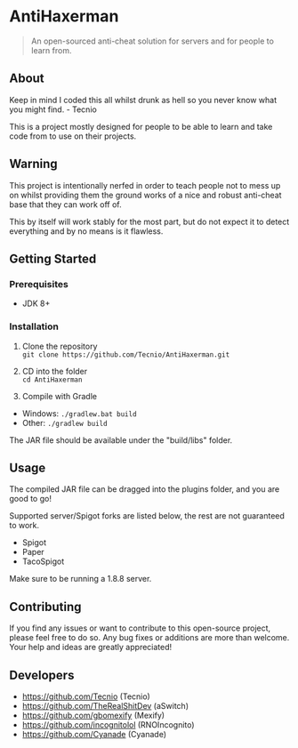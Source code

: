 # AntiHaxerman
> An open-sourced anti-cheat solution for servers and for people to learn from.

## About

Keep in mind I coded this all whilst drunk as hell so you never know what you might find. - Tecnio

This is a project mostly designed for people to be able to learn and take code from to use on their projects.

## Warning

This project is intentionally nerfed in order to teach people not to mess up on whilst providing them the ground works of
a nice and robust anti-cheat base that they can work off of.

This by itself will work stably for the most part, but do not expect it to detect everything and by no means is it flawless.

## Getting Started

### Prerequisites
- JDK 8+

### Installation
1. Clone the repository\
`git clone https://github.com/Tecnio/AntiHaxerman.git`

2. CD into the folder\
`cd AntiHaxerman`

3. Compile with Gradle
- Windows: `./gradlew.bat build`
- Other: `./gradlew build`

The JAR file should be available under the "build/libs" folder.

## Usage 
The compiled JAR file can be dragged into the plugins folder, and you are good to go!

Supported server/Spigot forks are listed below, the rest are not guaranteed to work.

- Spigot
- Paper
- TacoSpigot

Make sure to be running a 1.8.8 server.

## Contributing

If you find any issues or want to contribute to this open-source project, please feel free to do so. Any bug fixes or additions are more than welcome. Your help and ideas are greatly appreciated!

## Developers
- https://github.com/Tecnio (Tecnio)
- https://github.com/TheRealShitDev (aSwitch)
- https://github.com/gbomexify (Mexify)
- https://github.com/incognitolol (RNOIncognito)
- https://github.com/Cyanade (Cyanade)
